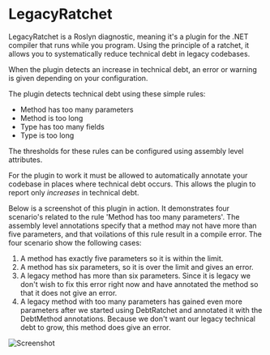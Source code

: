 # LegacyRatchet
LegacyRatchet is a Roslyn diagnostic, meaning it's a plugin for the .NET compiler that runs while you program. Using the principle of a ratchet, it allows you to systematically reduce technical debt in legacy codebases. 

When the plugin detects an increase in technical debt, an error or warning is given depending on your configuration.

The plugin detects technical debt using these simple rules:
* Method has too many parameters
* Method is too long
* Type has too many fields
* Type is too long

The thresholds for these rules can be configured using assembly level attributes.

For the plugin to work it must be allowed to automatically annotate your codebase in places where technical debt occurs.
This allows the plugin to report only *increases* in technical debt.

Below is a screenshot of this plugin in action. It demonstrates four scenario's related to the rule 'Method has too many parameters'. The assembly level annotations specify that a method may not have more than five parameters, and that voilations of this rule result in a compile error. The four scenario show the following cases:

1. A method has exactly five parameters so it is within the limit.
2. A method has six parameters, so it is over the limit and gives an error.
3. A legacy method has more than six parameters. Since it is legacy we don't wish to fix this error right now and have annotated the method so that it does not give an error.
4. A legacy method with too many parameters has gained even more parameters after we started using DebtRatchet and annotated it with the DebtMethod annotations. Because we don't want our legacy technical debt to grow, this method does give an error.

![Screenshot](http://i.imgur.com/Dw43jz2.png)
